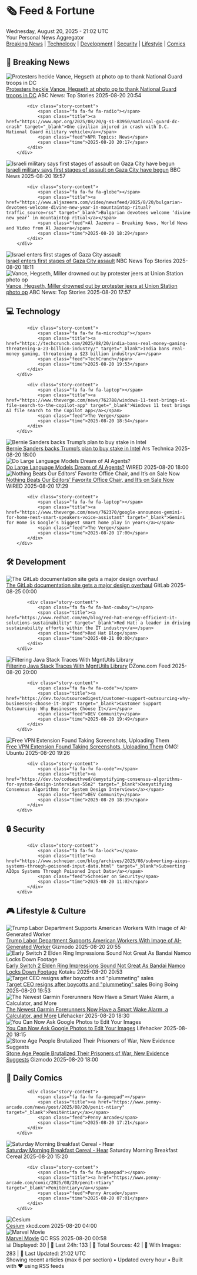 <!-- Processing 54 RSS feeds at 2025-08-20 21:01:59 UTC -->
<!-- Processing: XKCD -->
<!-- Processing: Saturday Morning Breakfast Cereal -->
<!-- Processing: Penny Arcade -->
<!-- Processing: Poorly Drawn Lines -->
<!-- Processing: Garfield -->
<!-- Processing: Dilbert -->
<!-- Processing: Cyanide & Happiness -->
<!-- Processing: Dinosaur Comics -->
<!-- Processing: CNN Top Stories -->
<!-- Processing: CNN Breaking News -->
<!-- Processing: BBC World News -->
<!-- Processing: BBC Breaking News -->
<!-- Processing: NPR News -->
<!-- Processing: Associated Press Breaking -->
<!-- Processing: ABC News Breaking -->
<!-- Processing: NBC News Breaking -->
<!-- Processing: Guardian World News -->
<!-- Processing: Sky News World -->
<!-- Processing: Slashdot -->
<!-- Processing: Lobsters Python -->
<!-- Processing: StackOverflow Blog -->
<!-- Processing: OMG! Ubuntu -->
<!-- Processing: GitHub Blog -->
<!-- Processing: InfoQ -->
<!-- Processing: DZone -->
<!-- Processing: Martin Fowler -->
<!-- Processing: Coding Horror -->
<!-- Processing: Gizmodo -->
<!-- Processing: Kotaku -->
<!-- Generated 9 new posts out of 29 feeds processed -->
<div class="newspaper-header">
    <h1 class="newspaper-title">🗞️ Feed & Fortune</h1>
    <div class="newspaper-date">Wednesday, August 20, 2025 - 21:02 UTC</div>
    <div class="newspaper-subtitle">Your Personal News Aggregator</div>
</div>

<div class="newspaper-nav">
    <a href="#breaking">Breaking News</a> |
    <a href="#tech">Technology</a> |
    <a href="#dev">Development</a> |
    <a href="#security">Security</a> |
    <a href="#lifestyle">Lifestyle</a> |
    <a href="#webcomics">Comics</a>
</div>

<div class="news-section breaking-news" id="breaking">
<h2 class="section-header">🚨 Breaking News</h2>
<div class="stories-container">
<div class="story">
            <img src="https://s.abcnews.com/images/US/jd-vance-11-rt-gmh-250820_1755715306654_hpMain_4x3t_384.jpg" alt="Protesters heckle Vance, Hegseth at photo op to thank National Guard troops in DC" class="story-image" loading="lazy" onerror="this.style.display='none'">
            <div class="story-content">
                <span class="fa fa-fw fa-tv"></span>
                <span class="title"><a href="https://abcnews.go.com/Politics/protesters-heckle-vance-hegseth-miller-photo-op-dc/story?id=124815308" target="_blank">Protesters heckle Vance, Hegseth at photo op to thank National Guard troops in DC</a></span>
                <span class="feed">ABC News: Top Stories</span>
                <span class="time">2025-08-20 20:54</span>
            </div>
        </div>
<div class="story">
            
            <div class="story-content">
                <span class="fa fa-fw fa-radio"></span>
                <span class="title"><a href="https://www.npr.org/2025/08/20/g-s1-83950/national-guard-dc-crash" target="_blank">One civilian injured in crash with D.C. National Guard military vehicle</a></span>
                <span class="feed">NPR Topics: News</span>
                <span class="time">2025-08-20 20:17</span>
            </div>
        </div>
<div class="story">
            <img src="https://ichef.bbci.co.uk/ace/standard/240/cpsprodpb/3c7f/live/8ae02ea0-7df6-11f0-97b5-2745b2279d00.jpg" alt="Israeli military says first stages of assault on Gaza City have begun" class="story-image" loading="lazy" onerror="this.style.display='none'">
            <div class="story-content">
                <span class="fa fa-fw fa-earth-americas"></span>
                <span class="title"><a href="https://www.bbc.com/news/articles/clyr7l0z9edo?at_medium=RSS&at_campaign=rss" target="_blank">Israeli military says first stages of assault on Gaza City have begun</a></span>
                <span class="feed">BBC News</span>
                <span class="time">2025-08-20 19:57</span>
            </div>
        </div>
<div class="story">
            
            <div class="story-content">
                <span class="fa fa-fw fa-globe"></span>
                <span class="title"><a href="https://www.aljazeera.com/video/newsfeed/2025/8/20/bulgarian-devotees-welcome-divine-new-year-in-mountaintop-ritual?traffic_source=rss" target="_blank">Bulgarian devotees welcome ‘divine new year’ in mountaintop ritual</a></span>
                <span class="feed">Al Jazeera – Breaking News, World News and Video from Al Jazeera</span>
                <span class="time">2025-08-20 18:29</span>
            </div>
        </div>
<div class="story">
            <img src="https://media-cldnry.s-nbcnews.com/image/upload/t_fit_1500w/mpx/2704722219/2025_08/1755713498270_now_daily_b_brk_gaza_assault_250820_1920x1080-ks0mbo.jpg" alt="Israel enters first stages of Gaza City assault" class="story-image" loading="lazy" onerror="this.style.display='none'">
            <div class="story-content">
                <span class="fa fa-fw fa-broadcast-tower"></span>
                <span class="title"><a href="https://www.nbcnews.com/now/video/israel-enters-first-stages-of-gaza-city-assault-245367877939" target="_blank">Israel enters first stages of Gaza City assault</a></span>
                <span class="feed">NBC News Top Stories</span>
                <span class="time">2025-08-20 18:11</span>
            </div>
        </div>
<div class="story">
            <img src="https://s.abcnews.com/images/US/jd-vance-1-ap-gmh-250820_1755709548040_hpMain_4x3t_384.jpg" alt="Vance, Hegseth, Miller drowned out by protester jeers at Union Station photo op" class="story-image" loading="lazy" onerror="this.style.display='none'">
            <div class="story-content">
                <span class="fa fa-fw fa-tv"></span>
                <span class="title"><a href="https://abcnews.go.com/Politics/protesters-heckle-vance-hegseth-miller-photo-op-dc/story?id=124815308" target="_blank">Vance, Hegseth, Miller drowned out by protester jeers at Union Station photo op</a></span>
                <span class="feed">ABC News: Top Stories</span>
                <span class="time">2025-08-20 17:57</span>
            </div>
        </div>
</div>
</div>
<div class="news-section tech-news" id="tech">
<h2 class="section-header">💻 Technology</h2>
<div class="stories-container">
<div class="story">
            
            <div class="story-content">
                <span class="fa fa-fw fa-microchip"></span>
                <span class="title"><a href="https://techcrunch.com/2025/08/20/india-bans-real-money-gaming-threatening-a-23-billion-industry/" target="_blank">India bans real-money gaming, threatening a $23 billion industry</a></span>
                <span class="feed">TechCrunch</span>
                <span class="time">2025-08-20 19:53</span>
            </div>
        </div>
<div class="story">
            
            <div class="story-content">
                <span class="fa fa-fw fa-laptop"></span>
                <span class="title"><a href="https://www.theverge.com/news/762788/windows-11-test-brings-ai-file-search-to-the-copilot-app" target="_blank">Windows 11 test brings AI file search to the Copilot app</a></span>
                <span class="feed">The Verge</span>
                <span class="time">2025-08-20 18:54</span>
            </div>
        </div>
<div class="story">
            <img src="https://cdn.arstechnica.net/wp-content/uploads/2025/08/GettyImages-2214461868-500x500.jpg" alt="Bernie Sanders backs Trump’s plan to buy stake in Intel" class="story-image" loading="lazy" onerror="this.style.display='none'">
            <div class="story-content">
                <span class="fa fa-fw fa-cog"></span>
                <span class="title"><a href="https://arstechnica.com/tech-policy/2025/08/bernie-sanders-backs-trumps-plan-to-buy-stake-in-intel/" target="_blank">Bernie Sanders backs Trump’s plan to buy stake in Intel</a></span>
                <span class="feed">Ars Technica</span>
                <span class="time">2025-08-20 18:00</span>
            </div>
        </div>
<div class="story">
            <img src="https://media.wired.com/photos/68a4d513fcff14d710cba18c/master/pass/AI-Lab-Sleep-Compute%20(0-00-00-21).jpg" alt="Do Large Language Models Dream of AI Agents?" class="story-image" loading="lazy" onerror="this.style.display='none'">
            <div class="story-content">
                <span class="fa fa-fw fa-bolt"></span>
                <span class="title"><a href="https://www.wired.com/story/sleeptime-compute-chatbots-memory/" target="_blank">Do Large Language Models Dream of AI Agents?</a></span>
                <span class="feed">WIRED</span>
                <span class="time">2025-08-20 18:00</span>
            </div>
        </div>
<div class="story">
            <img src="https://media.wired.com/photos/63efdc89de5e9cf54ad77546/master/pass/Branch-Ergonomic-Chair-2023-Gear.jpg" alt="Nothing Beats Our Editors&#x27; Favorite Office Chair, and It’s on Sale Now" class="story-image" loading="lazy" onerror="this.style.display='none'">
            <div class="story-content">
                <span class="fa fa-fw fa-bolt"></span>
                <span class="title"><a href="https://www.wired.com/story/branch-deals-labor-day/" target="_blank">Nothing Beats Our Editors&#x27; Favorite Office Chair, and It’s on Sale Now</a></span>
                <span class="feed">WIRED</span>
                <span class="time">2025-08-20 17:29</span>
            </div>
        </div>
<div class="story">
            
            <div class="story-content">
                <span class="fa fa-fw fa-laptop"></span>
                <span class="title"><a href="https://www.theverge.com/news/762370/google-announces-gemini-for-home-nest-smart-speakers-voice-assistant" target="_blank">Gemini for Home is Google’s biggest smart home play in years</a></span>
                <span class="feed">The Verge</span>
                <span class="time">2025-08-20 17:00</span>
            </div>
        </div>
</div>
</div>
<div class="news-section dev-news" id="dev">
<h2 class="section-header">🛠️ Development</h2>
<div class="stories-container">
<div class="story">
            <img src="https://res.cloudinary.com/about-gitlab-com/image/upload/v1755617168/gz45eaygeb0nizf1kwyu.png" alt="The GitLab documentation site gets a major design overhaul" class="story-image" loading="lazy" onerror="this.style.display='none'">
            <div class="story-content">
                <span class="fa fa-fw fa-gitlab"></span>
                <span class="title"><a href="https://about.gitlab.com/blog/blog-post-slug/" target="_blank">The GitLab documentation site gets a major design overhaul</a></span>
                <span class="feed">GitLab</span>
                <span class="time">2025-08-25 00:00</span>
            </div>
        </div>
<div class="story">
            
            <div class="story-content">
                <span class="fa fa-fw fa-hat-cowboy"></span>
                <span class="title"><a href="https://www.redhat.com/en/blog/red-hat-energy-efficient-it-solutions-sustainability" target="_blank">Red Hat: a leader in driving sustainability efforts within the IT industry</a></span>
                <span class="feed">Red Hat Blog</span>
                <span class="time">2025-08-21 00:00</span>
            </div>
        </div>
<div class="story">
            <img src="https://dz2cdn1.dzone.com/thumbnail?fid=18568019&w=600" alt="Filtering Java Stack Traces With MgntUtils Library" class="story-image" loading="lazy" onerror="this.style.display='none'">
            <div class="story-content">
                <span class="fa fa-fw fa-newspaper"></span>
                <span class="title"><a href="https://dzone.com/articles/filter-java-stacktrace-mgntutils" target="_blank">Filtering Java Stack Traces With MgntUtils Library</a></span>
                <span class="feed">DZone.com Feed</span>
                <span class="time">2025-08-20 20:00</span>
            </div>
        </div>
<div class="story">
            
            <div class="story-content">
                <span class="fa fa-fw fa-code"></span>
                <span class="title"><a href="https://dev.to/outsourcedigest/customer-support-outsourcing-why-businesses-choose-it-3np7" target="_blank">Customer Support Outsourcing: Why Businesses Choose It</a></span>
                <span class="feed">DEV Community</span>
                <span class="time">2025-08-20 19:49</span>
            </div>
        </div>
<div class="story">
            <img src="https://i0.wp.com/www.omgubuntu.co.uk/wp-content/uploads/2025/08/free-vpn.jpg?resize=406%2C232&amp;ssl=1" alt="Free VPN Extension Found Taking Screenshots, Uploading Them" class="story-image" loading="lazy" onerror="this.style.display='none'">
            <div class="story-content">
                <span class="fa fa-fw fa-ubuntu"></span>
                <span class="title"><a href="https://www.omgubuntu.co.uk/2025/08/free-vpn-chrome-extension-spying-on-users" target="_blank">Free VPN Extension Found Taking Screenshots, Uploading Them</a></span>
                <span class="feed">OMG! Ubuntu</span>
                <span class="time">2025-08-20 19:26</span>
            </div>
        </div>
<div class="story">
            
            <div class="story-content">
                <span class="fa fa-fw fa-code"></span>
                <span class="title"><a href="https://dev.to/codewithved/demystifying-consensus-algorithms-for-system-design-interviews-55n2" target="_blank">Demystifying Consensus Algorithms for System Design Interviews</a></span>
                <span class="feed">DEV Community</span>
                <span class="time">2025-08-20 18:39</span>
            </div>
        </div>
</div>
</div>
<div class="news-section security-news" id="security">
<h2 class="section-header">🔒 Security</h2>
<div class="stories-container">
<div class="story">
            
            <div class="story-content">
                <span class="fa fa-fw fa-lock"></span>
                <span class="title"><a href="https://www.schneier.com/blog/archives/2025/08/subverting-aiops-systems-through-poisoned-input-data.html" target="_blank">Subverting AIOps Systems Through Poisoned Input Data</a></span>
                <span class="feed">Schneier on Security</span>
                <span class="time">2025-08-20 11:02</span>
            </div>
        </div>
</div>
</div>
<div class="news-section lifestyle-news" id="lifestyle">
<h2 class="section-header">🎮 Lifestyle & Culture</h2>
<div class="stories-container">
<div class="story">
            <img src="https://gizmodo.com/app/uploads/2025/04/Trump-april-25-2025.jpg" alt="Trump Labor Department Supports American Workers With Image of AI-Generated Worker" class="story-image" loading="lazy" onerror="this.style.display='none'">
            <div class="story-content">
                <span class="fa fa-fw fa-computer"></span>
                <span class="title"><a href="https://gizmodo.com/trump-labor-day-artificial-intelligence-slop-adobe-2000645917" target="_blank">Trump Labor Department Supports American Workers With Image of AI-Generated Worker</a></span>
                <span class="feed">Gizmodo</span>
                <span class="time">2025-08-20 20:55</span>
            </div>
        </div>
<div class="story">
            <img src="https://kotaku.com/app/uploads/2025/04/5738041453f90af93db8c0400150abc3.jpg" alt="Early Switch 2 Elden Ring Impressions Sound Not Great As Bandai Namco Locks Down Footage" class="story-image" loading="lazy" onerror="this.style.display='none'">
            <div class="story-content">
                <span class="fa fa-fw fa-gamepad"></span>
                <span class="title"><a href="https://kotaku.com/elden-ring-switch-2-framerate-footage-video-gamescom-2000618923" target="_blank">Early Switch 2 Elden Ring Impressions Sound Not Great As Bandai Namco Locks Down Footage</a></span>
                <span class="feed">Kotaku</span>
                <span class="time">2025-08-20 20:53</span>
            </div>
        </div>
<div class="story">
            <img src="https://i0.wp.com/boingboing.net/wp-content/uploads/2024/07/shutterstock_1413872648-scaled.jpg?fit=2560%2C1707&amp;quality=60&amp;ssl=1" alt="Target CEO resigns after boycotts and &quot;plummeting&quot; sales" class="story-image" loading="lazy" onerror="this.style.display='none'">
            <div class="story-content">
                <span class="fa fa-fw fa-arrow-right"></span>
                <span class="title"><a href="https://boingboing.net/2025/08/20/target-ceo-resigns-after-boycotts-and-plummeting-sales.html" target="_blank">Target CEO resigns after boycotts and &quot;plummeting&quot; sales</a></span>
                <span class="feed">Boing Boing</span>
                <span class="time">2025-08-20 19:53</span>
            </div>
        </div>
<div class="story">
            <img src="https://lifehacker.com/imagery/articles/01K3467946D9BS64H2HFWT9C6Y/hero-image.jpg" alt="The Newest Garmin Forerunners Now Have a Smart Wake Alarm, a Calculator, and More" class="story-image" loading="lazy" onerror="this.style.display='none'">
            <div class="story-content">
                <span class="fa fa-fw fa-life-ring"></span>
                <span class="title"><a href="https://lifehacker.com/health/these-garmin-forerunners-now-have-a-smart-wake-alarm?utm_medium=RSS" target="_blank">The Newest Garmin Forerunners Now Have a Smart Wake Alarm, a Calculator, and More</a></span>
                <span class="feed">Lifehacker</span>
                <span class="time">2025-08-20 18:30</span>
            </div>
        </div>
<div class="story">
            <img src="https://lifehacker.com/imagery/articles/01K34A7AHSCS087R1Q4FJ42H9T/hero-image.png" alt="You Can Now Ask Google Photos to Edit Your Images" class="story-image" loading="lazy" onerror="this.style.display='none'">
            <div class="story-content">
                <span class="fa fa-fw fa-life-ring"></span>
                <span class="title"><a href="https://lifehacker.com/tech/google-photos-is-getting-voice-based-ai-editing-made-by-google-2025?utm_medium=RSS" target="_blank">You Can Now Ask Google Photos to Edit Your Images</a></span>
                <span class="feed">Lifehacker</span>
                <span class="time">2025-08-20 18:15</span>
            </div>
        </div>
<div class="story">
            <img src="https://gizmodo.com/app/uploads/2025/08/neolithic-burial.jpg" alt="Stone Age People Brutalized Their Prisoners of War, New Evidence Suggests" class="story-image" loading="lazy" onerror="this.style.display='none'">
            <div class="story-content">
                <span class="fa fa-fw fa-computer"></span>
                <span class="title"><a href="https://gizmodo.com/stone-age-people-brutalized-their-prisoners-of-war-new-evidence-suggests-2000645408" target="_blank">Stone Age People Brutalized Their Prisoners of War, New Evidence Suggests</a></span>
                <span class="feed">Gizmodo</span>
                <span class="time">2025-08-20 18:00</span>
            </div>
        </div>
</div>
</div>
<div class="news-section webcomics-section" id="webcomics">
<h2 class="section-header">🎨 Daily Comics</h2>
<div class="stories-container">
<div class="story">
            
            <div class="story-content">
                <span class="fa fa-fw fa-gamepad"></span>
                <span class="title"><a href="https://www.penny-arcade.com/news/post/2025/08/20/penit-ntiary" target="_blank">Peniténtiary</a></span>
                <span class="feed">Penny Arcade</span>
                <span class="time">2025-08-20 17:21</span>
            </div>
        </div>
<div class="story">
            <img src="https://www.smbc-comics.com/comics/1755560891-20250820.png" alt="Saturday Morning Breakfast Cereal - Hear" class="story-image" loading="lazy" onerror="this.style.display='none'">
            <div class="story-content">
                <span class="fa fa-fw fa-smile"></span>
                <span class="title"><a href="https://www.smbc-comics.com/comic/hear" target="_blank">Saturday Morning Breakfast Cereal - Hear</a></span>
                <span class="feed">Saturday Morning Breakfast Cereal</span>
                <span class="time">2025-08-20 15:20</span>
            </div>
        </div>
<div class="story">
            
            <div class="story-content">
                <span class="fa fa-fw fa-gamepad"></span>
                <span class="title"><a href="https://www.penny-arcade.com/comic/2025/08/20/penit-ntiary" target="_blank">Peniténtiary</a></span>
                <span class="feed">Penny Arcade</span>
                <span class="time">2025-08-20 07:01</span>
            </div>
        </div>
<div class="story">
            <img src="https://imgs.xkcd.com/comics/cesium.png" alt="Cesium" class="story-image" loading="lazy" onerror="this.style.display='none'">
            <div class="story-content">
                <span class="fa fa-fw fa-laugh"></span>
                <span class="title"><a href="https://xkcd.com/3131/" target="_blank">Cesium</a></span>
                <span class="feed">xkcd.com</span>
                <span class="time">2025-08-20 04:00</span>
            </div>
        </div>
<div class="story">
            <img src="http://www.questionablecontent.net/comics/5639.png" alt="Marvel Movie" class="story-image" loading="lazy" onerror="this.style.display='none'">
            <div class="story-content">
                <span class="fa fa-fw fa-music"></span>
                <span class="title"><a href="http://questionablecontent.net/view.php?comic=5639" target="_blank">Marvel Movie</a></span>
                <span class="feed">QC RSS</span>
                <span class="time">2025-08-20 00:58</span>
            </div>
        </div>
</div>
</div>

<div class="newspaper-footer">
    <div class="stats">
        📊 Displayed: 30 | 📅 Last 24h: 133 | 📡 Total Sources: 42 | 📸 With Images: 283 |
        🔄 Last Updated: 21:02 UTC
    </div>
    <div class="footer-note">
        Showing recent articles (max 6 per section) • Updated every hour • Built with ❤️ using RSS feeds
    </div>
</div>
